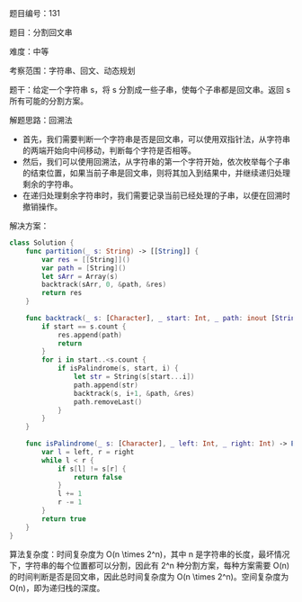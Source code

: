 题目编号：131

题目：分割回文串

难度：中等

考察范围：字符串、回文、动态规划

题干：给定一个字符串 s，将 s 分割成一些子串，使每个子串都是回文串。返回 s 所有可能的分割方案。

解题思路：回溯法

- 首先，我们需要判断一个字符串是否是回文串，可以使用双指针法，从字符串的两端开始向中间移动，判断每个字符是否相等。
- 然后，我们可以使用回溯法，从字符串的第一个字符开始，依次枚举每个子串的结束位置，如果当前子串是回文串，则将其加入到结果中，并继续递归处理剩余的字符串。
- 在递归处理剩余字符串时，我们需要记录当前已经处理的子串，以便在回溯时撤销操作。

解决方案：

```swift
class Solution {
    func partition(_ s: String) -> [[String]] {
        var res = [[String]]()
        var path = [String]()
        let sArr = Array(s)
        backtrack(sArr, 0, &path, &res)
        return res
    }
    
    func backtrack(_ s: [Character], _ start: Int, _ path: inout [String], _ res: inout [[String]]) {
        if start == s.count {
            res.append(path)
            return
        }
        for i in start..<s.count {
            if isPalindrome(s, start, i) {
                let str = String(s[start...i])
                path.append(str)
                backtrack(s, i+1, &path, &res)
                path.removeLast()
            }
        }
    }
    
    func isPalindrome(_ s: [Character], _ left: Int, _ right: Int) -> Bool {
        var l = left, r = right
        while l < r {
            if s[l] != s[r] {
                return false
            }
            l += 1
            r -= 1
        }
        return true
    }
}
```

算法复杂度：时间复杂度为 O(n \times 2^n)，其中 n 是字符串的长度，最坏情况下，字符串的每个位置都可以分割，因此有 2^n 种分割方案，每种方案需要 O(n) 的时间判断是否是回文串，因此总时间复杂度为 O(n \times 2^n)。空间复杂度为 O(n)，即为递归栈的深度。